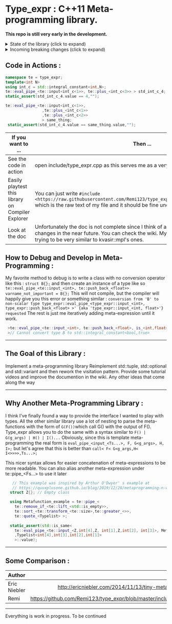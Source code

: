 # Type_expr : C++11 Meta-programming library. 
**This repo is still very early in the development.**

<details>
  <summary>State of the library (click to expand)</summary>
  
  > Early feedback was very positive. The syntax is very nice.
  > The implementation doesn't have the most state of the art optimization, but we are in the design and prototype phase.
  > The tests write themselves but they are in the wrong folder.
  > The CMakelist.txt is not good at all.
  > The wiki is well started but I'm trying to give the correct definition and it's harder than initially thought.
</details>
<details>
  <summary>Incoming breaking changes (click to expand)</summary>
  Most of the unary and binary meta-expression will now transition from having an meta-expression type to a variadic pack of meta-expression. The idea is to ease the parsing of multiples `f < te::input_< Ts... >, input_< Us... >` and requiring a lot less `te::pipe_< unpack, Fs... >` . This is a breaking change and most meta-expression weren't exhaustively tested. Some functions that required two informations like `te::replace_if_< P, F >` were left as such since I don't know if I should expand the F...` 
</details>

## Code in Actions :
```C++
namespace te = type_expr;
template<int N>
using int_c = std::integral_constant<int,N>;
te::eval_pipe_<te::input<int_c<1>>, te::plus_<int_c<3>> > std_int_c_4; // std_int_c_4 is an std::integral_constant<int,4>
static_assert(std_int_c_4.value == 4,"");

te::eval_pipe_<te::input<int_c<1>>, 
                ,te::plus_<int_c<1>> 
                ,te::plus_<int_c<2>>
                > same_thing;
 static_assert(std_int_c_4.value == same_thing.value,"");
```

If you want to ... | Then ... 
--- | ---
See the code in action | open include/type_expr.cpp as this serves me as a very small testing unit.
Easily playtest this library on Compiler Explorer | You can just write `#include <https://raw.githubusercontent.com/Remi123/type_expr/master/include/type_expr.hpp>` which is the raw text of my file and it should be fine under a C++11 compiler
Look at the doc | Unfortunately the doc is not complete since I think of adding some more breaking changes in the near future. You can check the wiki. My meta-expression names are trying to be very similar to kvasir::mpl's ones.

## How to Debug and Develop in Meta-Programming :
My favorite method to debug is to write a class with no conversion operator like this : `struct B{};` and then create an instance of a type like so `te::eval_pipe_<te::input_<int>, te::push_back_<float>> varname_not_important = B{};`
 This will not compile, but the compiler will happily give you this error or something similar : 
 `conversion from 'B' to non-scalar type type_expr::eval_pipe_<type_expr::input_<int>, type_expr::push_back_<float> >' {aka 'type_expr::input_<int, float>'} requested`
 The rest is just me iteratively adding meta-expression until it work.
 ```C++   
  >te::eval_pipe_<te::input_<int>, te::push_back_<float>, is_<int,float>> varname_not_important = B{}; 
  >// Cannot convert type B to std::integral_constant<bool,true>
```
___

## The Goal of this Library :
Implement a meta-programming library
Reimplement std::tuple, std::optional and std::variant and then rework the visitation pattern.
Provide some tutorial videos and improve the documention in the wiki.
Any other ideas that come along the way

___

## Why Another Meta-Programming Library :
 I think I've finally found a way to provide the interface I wanted to play with types. All the other similar library use a lot of nesting to parse the meta-functions with the form of `G(F())`which call G() with the output of F(). Type_expr allows you to do the same with a syntax similar to  `F() | G(g_args) | H() | I()...` 
Obviously, since this is template meta-programming the real form is `eval_pipe_<input_<Ts...>, F, G<g_args>, H, I>;` but let's agree that this is better than `call< F< G<g_args,H< I<>>>>,Ts...>;`

This nicer syntax allows for easier concatenation of meta-expressions to be more readable. You can also alias another meta-expression under te::pipe_<Fs...> to use it later
```C++
   // This example was inspired by Arthur O'Dwyer' s example at 
   // https://quuxplusone.github.io/blog/2019/12/28/metaprogramming-n-ways/
  struct Z{}; // Empty class

  using Metafunction_example = te::pipe_<
    te::remove_if_<te::lift_<std::is_empty>>,
    te::sort_<te::transform_<te::size>,te::greater_<>>,
    te::quote_<Typelist> >;
    
  static_assert(std::is_same<
    te::eval_pipe_<te::input_<Z,int[4],Z, int[1],Z,int[2], int[3]>, Metafunction_example>
    ,Typelist<int[4],int[3],int[2],int[1]>
    >::value);
```
___

## Some Comparison :
Author | Link  
--- | ---: 
Eric Niebler | http://ericniebler.com/2014/11/13/tiny-metaprogramming-library/ 
Remi | https://github.com/Remi123/type_expr/blob/master/include/type_tup.hpp#L69 

___

Everything is work in progress. To be continued
